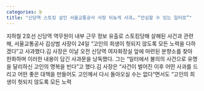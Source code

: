```yaml
---
categories: b
title: "신당역 스토킹 살인 서울교통공사 사장 뒤늦게 사과… “안심할 수 있는 일터로”"
---
```

지하철 2호선 신당역 역무원이 내부 근무 정보 유출로 스토킹당해 살해된 사건과 관련해, 서울교통공사 김상범 사장이 24일 “고인의 희생이 헛되지 않도록 모든 노력을 다하겠다”고 사과했다.김 사장은 이날 오전 신당역 여자화장실 앞에 마련된 분향소를 찾아 헌화하며 이러한 내용이 담긴 사과문을 낭독했다. 그는 “일터에서 불의의 사건으로 유명을 달리하신 고인의 명복을 빈다”고 했다.김 사장은 “사건이 벌어진 이후 어떤 사과를 드리고 어떤 좋은 대책을 만들어도 고인께서 다시 돌아오실 수는 없다“면서도 “고인의 희생이 헛되지 않도록 모든 노력